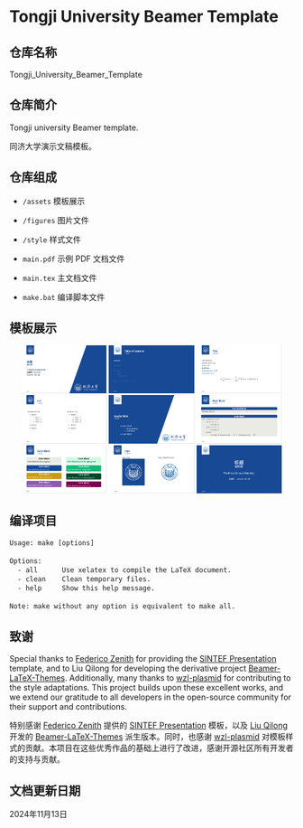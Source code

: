 # Tongji University Beamer Template

## 仓库名称

Tongji_University_Beamer_Template

## 仓库简介

Tongji university Beamer template.

同济大学演示文稿模板。

## 仓库组成

* `/assets`
模板展示

* `/figures`
图片文件

* `/style`
样式文件

* `main.pdf`
示例 PDF 文档文件

* `main.tex`
主文档文件

* `make.bat`
编译脚本文件

## 模板展示

<p align="center">
  <img src="assets/Demonstration1.png" width="30%">
  <img src="assets/Demonstration2.png" width="30%">
  <img src="assets/Demonstration3.png" width="30%">
  <img src="assets/Demonstration4.png" width="30%">
  <img src="assets/Demonstration5.png" width="30%">
  <img src="assets/Demonstration6.png" width="30%">
  <img src="assets/Demonstration7.png" width="30%">
  <img src="assets/Demonstration8.png" width="30%">
  <img src="assets/Demonstration9.png" width="30%">
</p>

## 编译项目

```
Usage: make [options]

Options:
  - all      Use xelatex to compile the LaTeX document.
  - clean    Clean temporary files.
  - help     Show this help message.

Note: make without any option is equivalent to make all.
```

## 致谢

Special thanks to [Federico Zenith](mailto:federico.zenith@sintef.no) for providing the [SINTEF Presentation](https://www.overleaf.com/latex/templates/sintef-presentation/jhbhdffczpnx) template, and to Liu Qilong for developing the derivative project [Beamer-LaTeX-Themes](https://github.com/TOB-KNPOB/Beamer-LaTeX-Themes). Additionally, many thanks to [wzl-plasmid](https://github.com/wzl-plasmid) for contributing to the style adaptations. This project builds upon these excellent works, and we extend our gratitude to all developers in the open-source community for their support and contributions.

特别感谢 [Federico Zenith](mailto:federico.zenith@sintef.no) 提供的 [SINTEF Presentation](https://www.overleaf.com/latex/templates/sintef-presentation/jhbhdffczpnx) 模板，以及 [Liu Qilong](mailto:qilong-kirov.liu@outlook.com) 开发的 [Beamer-LaTeX-Themes](https://github.com/TOB-KNPOB/Beamer-LaTeX-Themes) 派生版本。同时，也感谢 [wzl-plasmid](https://github.com/wzl-plasmid) 对模板样式的贡献。本项目在这些优秀作品的基础上进行了改进，感谢开源社区所有开发者的支持与贡献。

## 文档更新日期

2024年11月13日